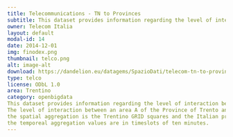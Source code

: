 ```yaml
---
title: Telecommunications - TN to Provinces
subtitle: This dataset provides information regarding the level of interaction between the Province of Trento and the Italian provinces.
owner: Telecom Italia
layout: default
modal-id: 14
date: 2014-12-01
img: finodex.png
thumbnail: telco.png
alt: image-alt
download: https://dandelion.eu/datagems/SpazioDati/telecom-tn-to-provinces/resource/
type: telco
license: ODbL 1.0
area: Trentino
category: openbigdata
This dataset provides information regarding the level of interaction between the Province of Trento and the Italian provinces.
The level of interaction between an area A of the Province of Trento and a province B is given as a pair of decimal numbers. The first number is proportional to the number of calls issued from the area B to the province A, the second one is proportional to the number of calls from the province A to the area B.
the spatial aggregation is the Trentino GRID squares and the Italian provinces.
the temporeal aggregation values are in timeslots of ten minutes.
---
```

